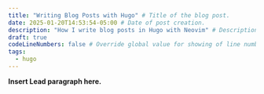 ```yaml
---
title: "Writing Blog Posts with Hugo" # Title of the blog post.
date: 2025-01-20T14:53:54-05:00 # Date of post creation.
description: "How I write blog posts in Hugo with Neovim" # Description used for search engine.
draft: true
codeLineNumbers: false # Override global value for showing of line numbers within code block.
tags:
  - hugo 
---
```


**Insert Lead paragraph here.**
